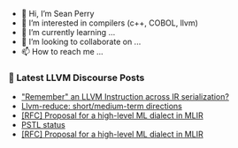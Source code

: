 - 👋 Hi, I’m Sean Perry
- 👀 I’m interested in compilers (c++, COBOL, llvm)
- 🌱 I’m currently learning ...
- 💞️ I’m looking to collaborate on ...
- 📫 How to reach me ...

<!---
s66perry/s66perry is a ✨ special ✨ repository because its `README.md` (this file) appears on your GitHub profile.
You can click the Preview link to take a look at your changes.
--->
### 📕 Latest LLVM Discourse Posts

<!-- DISCOURSE-LLVM:START -->
- [&quot;Remember&quot; an LLVM Instruction across IR serialization?](https://discourse.llvm.org/t/remember-an-llvm-instruction-across-ir-serialization/64687#post_2)
- [Llvm-reduce: short/medium-term directions](https://discourse.llvm.org/t/llvm-reduce-short-medium-term-directions/64591#post_3)
- [[RFC] Proposal for a high-level ML dialect in MLIR](https://discourse.llvm.org/t/rfc-proposal-for-a-high-level-ml-dialect-in-mlir/64249?page=5#post_94)
- [PSTL status](https://discourse.llvm.org/t/pstl-status/64690#post_1)
- [[RFC] Proposal for a high-level ML dialect in MLIR](https://discourse.llvm.org/t/rfc-proposal-for-a-high-level-ml-dialect-in-mlir/64249?page=5#post_93)
<!-- DISCOURSE-LLVM:END -->
